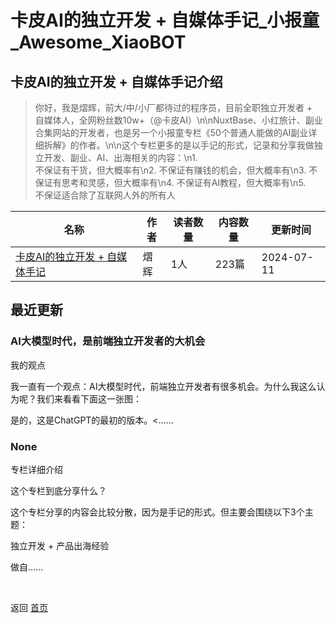 # 卡皮AI的独立开发 + 自媒体手记_小报童_Awesome_XiaoBOT

## 卡皮AI的独立开发 + 自媒体手记介绍
> 你好，我是熠辉，前大/中/小厂都待过的程序员，目前全职独立开发者 +  
自媒体人，全网粉丝数10w+（@卡皮AI）\n\nNuxtBase、小红旅计、副业合集网站的开发者，也是另一个小报童专栏《50个普通人能做的AI副业详细拆解》的作者。\n\n这个专栏更多的是以手记的形式，记录和分享我做独立开发、副业、AI、出海相关的内容：\n1.  
不保证有干货，但大概率有\n2. 不保证有赚钱的机会，但大概率有\n3. 不保证有思考和灵感，但大概率有\n4. 不保证有AI教程，但大概率有\n5.  
不保证适合除了互联网人外的所有人  
  


|名称|作者|读者数量|内容数量|更新时间|
|---|---|---|---|---|
|[卡皮AI的独立开发 + 自媒体手记](https://xiaobot.net/p/ai-dev-dairy?refer=0b133df9-27dc-423b-8101-639049001c13)|熠辉|1人|223篇|2024-07-11|

## 最近更新
### AI大模型时代，是前端独立开发者的大机会

我的观点

我一直有一个观点：AI大模型时代，前端独立开发者有很多机会。为什么我这么认为呢？我们来看看下面这一张图：

是的，这是ChatGPT的最初的版本。<......

### None

专栏详细介绍

这个专栏到底分享什么？

这个专栏分享的内容会比较分散，因为是手记的形式。但主要会围绕以下3个主题：

独立开发 + 产品出海经验

做自......


<a href="https://github.com/Reno9527/awesome-xiaobot" style="color: white; text-decoration: none;">awesome-xiaobot</a>

返回 [首页](../README.md)
